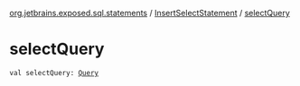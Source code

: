 [org.jetbrains.exposed.sql.statements](../index.md) / [InsertSelectStatement](index.md) / [selectQuery](.)

# selectQuery

`val selectQuery: `[`Query`](../../org.jetbrains.exposed.sql/-query/index.md)